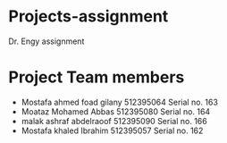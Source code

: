 # Projects-assignment
Dr. Engy assignment

# Project Team members

- Mostafa ahmed foad gilany 512395064 Serial no. 163
- Moataz Mohamed Abbas 512395080 Serial no. 164
- malak ashraf abdelraoof 512395090 Serial no. 166
- Mostafa khaled Ibrahim 512395057 Serial no. 162
